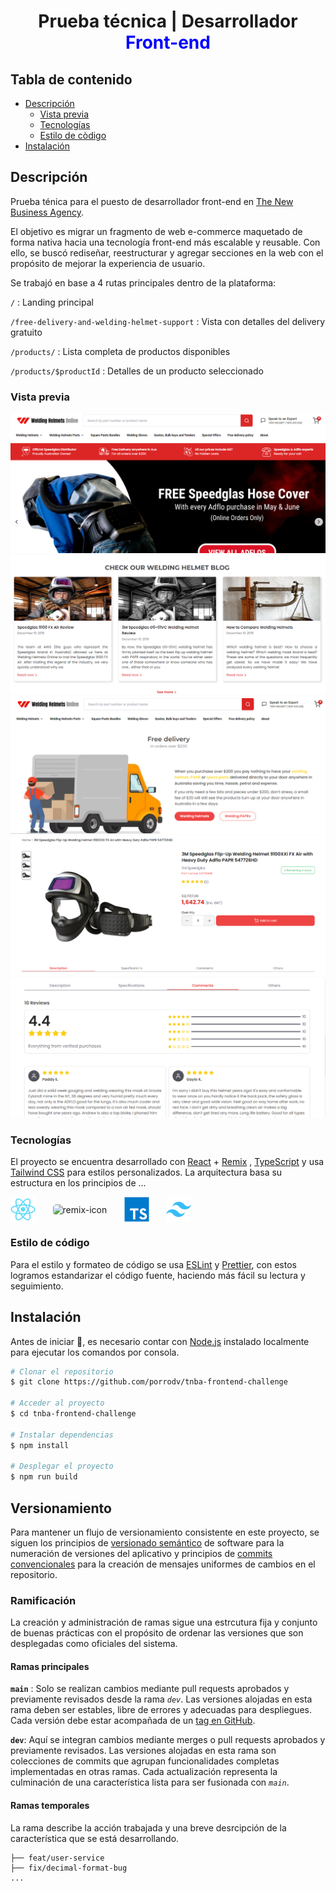 <h1 align="center">Prueba técnica | Desarrollador <strong style="color: blue">Front-end</strong></h1>

## Tabla de contenido

- [Descripción](#descripción)
  - [Vista previa](#vista-previa)
  - [Tecnologías](#tecnologías)
  - [Estilo de còdigo](#estilo-de-código)
- [Instalación](#instalación)


## Descripción

Prueba ténica para el puesto de desarrollador front-end en [The New Business Agency][tnba_link].

El objetivo es migrar un fragmento de web e-commerce maquetado de forma nativa hacia una tecnología front-end más escalable y reusable. Con ello, se buscó rediseñar, reestructurar y agregar secciones en la web con el propósito de mejorar la experiencia de usuario.

Se trabajó en base a 4 rutas principales dentro de la plataforma:

`/` : Landing principal

`/free-delivery-and-welding-helmet-support` : Vista con detalles del delivery gratuito

`/products/` : Lista completa de productos disponibles

`/products/$productId` : Detalles de un producto seleccionado

### Vista previa

![Index page][main_view]
![Blog section][blog_view]
![Delivery page][delivery_view]
![Product details page][product_view]
![Product comments section][comments_view]

### Tecnologías

El proyecto se encuentra desarrollado con [React][react_link] + [Remix](remix_link) , [TypeScript][typescript_link] y usa [Tailwind CSS][tailwind_link] para estilos personalizados. La arquitectura basa su estructura en los principios de ...

<div style="display: inline_block, margin: 0px 1px">
  <img align="center" alt="react-icon" height="40" width="40" src="https://raw.githubusercontent.com/devicons/devicon/master/icons/react/react-original.svg">
 &nbsp;&nbsp;&nbsp;&nbsp;&nbsp;
  <img align="center" alt="remix-icon" height="40" width="40" src="https://avatars.githubusercontent.com/u/72662859?v=4" style="border-radius: 5px;">
 &nbsp;&nbsp;&nbsp;&nbsp;&nbsp;
  <img align="center" alt="typescript-icon" height="40" width="40" src="https://raw.githubusercontent.com/devicons/devicon/master/icons/typescript/typescript-original.svg">
 &nbsp;&nbsp;&nbsp;&nbsp;&nbsp;
  <img align="center" alt="tailwind-icon" height="40" width="40" src="https://raw.githubusercontent.com/devicons/devicon/master/icons/tailwindcss/tailwindcss-original.svg">
</div>

### Estilo de código

Para el estilo y formateo de código se usa [ESLint](https://eslint.org/) y [Prettier](https://prettier.io/), con estos logramos estandarizar el código fuente, haciendo más fácil su lectura y seguimiento.


## Instalación

Antes de iniciar :checkered_flag:, es necesario contar con [Node.js][nodejs_link] instalado localmente para ejecutar los comandos por consola.

```bash
# Clonar el repositorio
$ git clone https://github.com/porrodv/tnba-frontend-challenge

# Acceder al proyecto
$ cd tnba-frontend-challenge

# Instalar dependencias
$ npm install

# Desplegar el proyecto
$ npm run build
```


## Versionamiento

Para mantener un flujo de versionamiento consistente en este proyecto, se siguen los principios de [versionado semántico][semver_link] de software para la numeración de versiones del aplicativo y principios de [commits convencionales][conv-commits_link] para la creación de mensajes uniformes de cambios en el repositorio.

### Ramificación

La creación y administración de ramas sigue una estrcutura fija y conjunto de buenas prácticas con el propósito de ordenar las versiones que son desplegadas como oficiales del sistema.

#### Ramas principales

**`main`** : Solo se realizan cambios mediante pull requests aprobados y previamente revisados desde la rama *`dev`*. Las versiones alojadas en esta rama deben ser estables, libre de errores y adecuadas para despliegues. Cada versión debe estar acompañada de un [tag en GitHub][github-tag_link].

**`dev`**: Aquí se integran cambios mediante merges o pull requests aprobados y previamente revisados. Las versiones alojadas en esta rama son colecciones de commits que agrupan funcionalidades completas implementadas en otras ramas. Cada actualización representa la culminación de una característica lista para ser fusionada con *`main`*.

#### Ramas temporales

La rama describe la acción trabajada y una breve desrcipción de la característica que se está desarrollando.

    ├── feat/user-service
    ├── fix/decimal-format-bug
    ...

<!-- Links -->
[tnba_link]: https://thenewbusinessagency.com/
[react_link]: https://es.react.dev/
[typescript_link]: https://www.typescriptlang.org/
[tailwind_link]: https://tailwindcss.com/
[remix_link]: https://remix.run/
[nodejs_link]: https://nodejs.org/en
[semver_link]: https://semver.org/lang/es/
[conv-commits_link]: https://gist.github.com/qoomon/5dfcdf8eec66a051ecd85625518cfd13
[github-tag_link]: https://git-scm.com/book/en/v2/Git-Basics-Tagging

<!-- Imágenes -->
[main_view]: ./public/images/app1.png
[blog_view]: ./public/images/app2.png
[delivery_view]: ./public/images/app3.png
[product_view]: ./public/images/app4.png
[comments_view]: ./public/images/app5.png

